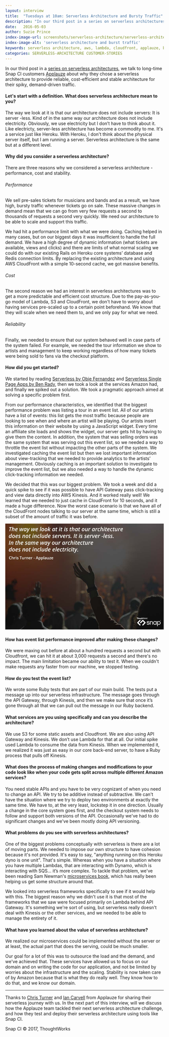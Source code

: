 ```yaml
---
layout: interview
title:  "Tuesdays at 10am: Serverless Architecture and Bursty Traffic"
description: "In our third post in a series on serverless architectures, we talk to long-time Snap CI customers Applauze about why they chose a serverless architecture to provide reliable, cost-efficient and stable architecture for their spiky, demand-driven traffic."
date:   2016-05-03
author: Suzie Prince
index-image-url: screenshots/serverless-architecture/serverless-architecture-applauze.jpg
index-image-alt: 'serverless architecture and burst traffic'
keywords: serverless architecture, aws, lambda, cloudfront, applauze, burst traffic
categories: SERVERLESS-ARCHITECTURE CUSTOMER-STORIES
---
```



In our third post in a [series on serverless architectures](/categories/serverless-architecture/), we talk to long-time Snap CI customers [Applauze](https://www.applauze.com/) about why they chose a serverless architecture to provide reliable, cost-efficient and stable architecture for their spiky, demand-driven traffic.

#### Let's start with a definition. What does serverless architecture mean to you?

The way we look at it is that our architecture does not include servers: It is server -less. Kind of in the same way our architecture does not include electricity. Obviously, we use electricity but I don’t have to think about it. Like electricty, server-less architecture has become a commodity to me. It's a service just like Heroku. With Heroku, I don't think about the physical server itself, but I am running a server. Serverless architecture is the same but at a different level.


#### Why did you consider a serverless architecture?

There are three reasons why we considered a serverless architecture - performance, cost and stability.

###### Performance
We sell pre-sales tickets for musicians and bands and as a result, we have high, bursty traffic whenever tickets go on sale. These massive changes in demand mean that we can go from very few requests a second to thousands of requests a second very quickly. We need our architecture to be able to scale and support this traffic.

We had hit a performance limit with what we were doing. Caching helped in many cases, but on our biggest days it was insufficient to handle the full demand. We have a high degree of dynamic information (what tickets are available, views and clicks) and there are limits of what normal scaling we could do with our existing Rails on Heroku core systems’ database and Redis connection limits. By replacing the existing architecture and using AWS CloudFront with a simple 10-second cache, we got massive benefits.

###### Cost
The second reason we had an interest in serverless architectures was to get a more predictable and efficient cost structure. Due to the pay-as-you-go model of Lambda, S3 and CloudFront, we don't have to worry about having services pre-scaled up to a certain point beforehand. We know that they will scale when we need them to, and we only pay for what we need.

###### Reliability
Finally, we needed to ensure that our system behaved well in case parts of the system failed. For example, we needed the tour information we show to artists and management to keep working regardless of how many tickets were being sold to fans via the checkout platform.


#### How did you get started?

We started by reading [Serverless by Obie Fernandez](https://leanpub.com/serverless) and [Serverless Single Page Apps by Ben Rady](https://pragprog.com/book/brapps/serverless-single-page-apps), then we took a look at the services Amazon had, and finally we spiked out a solution. We took a pragmatic approach aimed at solving a specific problem first.

From our performance characteristics, we identified that the biggest performance problem was listing a tour in an event list. All of our artists have a list of events: this list gets the most traffic because people are looking to see when and where an artist will be playing. Our artists insert this information on their website by using a JavaScript widget. Every time an affiliate site loads and shows the widget, our server gets hit by having to give them the content. In addition, the system that was selling orders was the same system that was serving out this event list, so we needed a way to throttle the event list without impacting the other parts of the system. We investigated caching the event list but then we lost important information about view-tracking that we needed to provide analytics to the artists’ management. Obviously caching is an important solution to investigate to improve the event list, but we also needed a way to handle the dynamic click-tracking information we needed.

We decided that this was our biggest problem. We took a week and did a quick spike to see if it was possible to have API Gateway pass click-tracking and view data directly into AWS Kinesis. And it worked really well! We learned that we needed to just cache in CloudFront for 10 seconds, and it made a huge difference. Now the worst case scenario is that we have all of the CloudFront nodes talking to our server at the same time, which is still a subset of the amount of traffic it was before.


![serverless architcture and burst traffic](/assets/images/screenshots/serverless-architecture/serverless-architecture-applauze.jpg)


#### How has event list performance improved after making these changes?

We were maxing out before at about a hundred requests a second but with Cloudfront, we can hit it at about 3,000 requests a second and there's no impact. The main limitation became our ability to test it. When we couldn't make requests any faster from our machine, we stopped testing.


#### How do you test the event list?

We wrote some Ruby tests that are part of our main build. The tests put a message up into our serverless infrastructure. The message goes through the API Gateway, through Kinesis, and then we make sure that once it’s gone through all that we can pull out the message in our Ruby backend.  


#### What services are you using specifically and can you describe the architecture?

We use S3 for some static assets and Cloudfront. We are also using API Gateway and Kinesis. We don’t use Lambda for that at all. Our initial spike used Lambda to consume the data from Kinesis. When we implemented it, we realized it was just as easy in our core back-end server, to have a Ruby process that pulls off Kinesis.


#### What does the process of making changes and modifications to your code look like when your code gets split across multiple different Amazon services?

You need stable APIs and you have to be very cognizant of when you need to change an API. We try to be additive instead of subtractive. We can't have the situation where we try to deploy two environments at exactly the same time. We have to, at the very least, lockstep it in one direction. Usually a change in the core system goes first, and the checkout system needs to follow and support both versions of the API. Occasionally we've had to do significant changes and we've been mostly doing API versioning.


#### What problems do you see with serverless architectures?

One of the biggest problems conceptually with serverless is there are a lot of moving parts. We needed to impose our own structure to have cohesion because it's not provided. It's easy to say, "anything running on this Heroku dyno is one unit". That's simple. Whereas when you have a situation where you have multiple Lambdas, that are interacting with Dynamo, which is interacting with SQS... it’s more complex. To tackle that problem, we've been reading Sam Newman's [microservices book](http://shop.oreilly.com/product/0636920033158.do), which has really been helping us get some structure around that.

We looked into serverless frameworks specifically to see if it would help with this. The biggest reason why we didn't use it is that most of the frameworks that we saw were focused primarily on Lambda behind API Gateway. It's something we're sort of using, but serverless really doesn't deal with Kinesis or the other services, and we needed to be able to manage the entirety of it.

#### What have you learned about the value of serverless architecture?

We realized our microservices could be implemented without the server or at least, the actual part that does the serving, could be much smaller.

Our goal for a lot of this was to outsource the load and the demand, and we've achieved that. These services have allowed us to focus on our domain and on writing the code for our application, and not be limited by worries about the infrastructure and the scaling. Stability is now taken care of by Amazon because that is what they do really well. They know how to do that, and we know our domain.


----
Thanks to [Chris Turner](https://www.linkedin.com/in/bestfriendchris) and [Ian Carvell](https://www.linkedin.com/in/ian-carvell-5a75b81) from Applauze for sharing their serverless journey with us. In the next part of this interview, will we discuss how the Applauze team tackled their next serverless architecture challenge, and how they test and deploy their serverless architecture using tools like Snap CI.

 
Snap CI © 2017, ThoughtWorks
